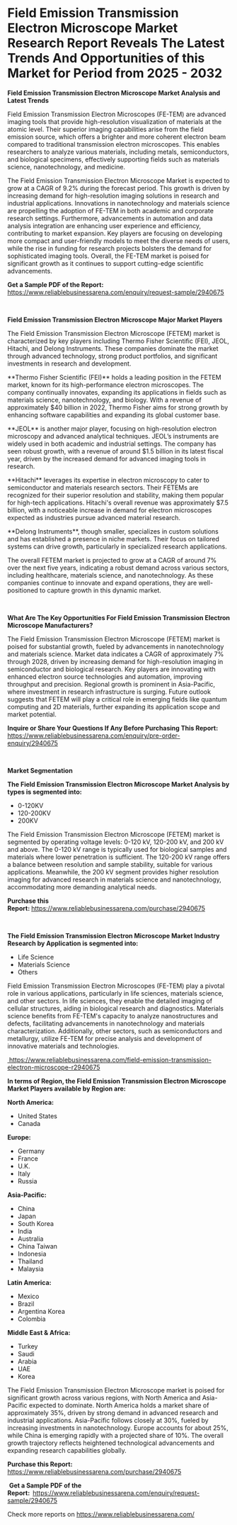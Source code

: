 <p><h1>Field Emission Transmission Electron Microscope Market Research Report Reveals The Latest Trends And Opportunities of this Market for Period from 2025 - 2032</h1></p><p><strong>Field Emission Transmission Electron Microscope Market Analysis and Latest Trends</strong></p>
<p><p>Field Emission Transmission Electron Microscopes (FE-TEM) are advanced imaging tools that provide high-resolution visualization of materials at the atomic level. Their superior imaging capabilities arise from the field emission source, which offers a brighter and more coherent electron beam compared to traditional transmission electron microscopes. This enables researchers to analyze various materials, including metals, semiconductors, and biological specimens, effectively supporting fields such as materials science, nanotechnology, and medicine.</p><p>The Field Emission Transmission Electron Microscope Market is expected to grow at a CAGR of 9.2% during the forecast period. This growth is driven by increasing demand for high-resolution imaging solutions in research and industrial applications. Innovations in nanotechnology and materials science are propelling the adoption of FE-TEM in both academic and corporate research settings. Furthermore, advancements in automation and data analysis integration are enhancing user experience and efficiency, contributing to market expansion. Key players are focusing on developing more compact and user-friendly models to meet the diverse needs of users, while the rise in funding for research projects bolsters the demand for sophisticated imaging tools. Overall, the FE-TEM market is poised for significant growth as it continues to support cutting-edge scientific advancements.</p></p>
<p><strong>Get a Sample PDF of the Report:&nbsp;</strong> <a href="https://www.reliablebusinessarena.com/enquiry/request-sample/2940675?utm_campaign=3344&utm_medium=2&utm_source=Github&utm_content=ia&utm_term=15032025&utm_id=field-emission-transmission-electron-microscope">https://www.reliablebusinessarena.com/enquiry/request-sample/2940675</a></p>
<p>&nbsp;</p>
<p><strong>Field Emission Transmission Electron Microscope Major Market Players</strong></p>
<p><p>The Field Emission Transmission Electron Microscope (FETEM) market is characterized by key players including Thermo Fisher Scientific (FEI), JEOL, Hitachi, and Delong Instruments. These companies dominate the market through advanced technology, strong product portfolios, and significant investments in research and development.</p><p>**Thermo Fisher Scientific (FEI)** holds a leading position in the FETEM market, known for its high-performance electron microscopes. The company continually innovates, expanding its applications in fields such as materials science, nanotechnology, and biology. With a revenue of approximately $40 billion in 2022, Thermo Fisher aims for strong growth by enhancing software capabilities and expanding its global customer base.</p><p>**JEOL** is another major player, focusing on high-resolution electron microscopy and advanced analytical techniques. JEOL’s instruments are widely used in both academic and industrial settings. The company has seen robust growth, with a revenue of around $1.5 billion in its latest fiscal year, driven by the increased demand for advanced imaging tools in research.</p><p>**Hitachi** leverages its expertise in electron microscopy to cater to semiconductor and materials research sectors. Their FETEMs are recognized for their superior resolution and stability, making them popular for high-tech applications. Hitachi's overall revenue was approximately $7.5 billion, with a noticeable increase in demand for electron microscopes expected as industries pursue advanced material research.</p><p>**Delong Instruments**, though smaller, specializes in custom solutions and has established a presence in niche markets. Their focus on tailored systems can drive growth, particularly in specialized research applications.</p><p>The overall FETEM market is projected to grow at a CAGR of around 7% over the next five years, indicating a robust demand across various sectors, including healthcare, materials science, and nanotechnology. As these companies continue to innovate and expand operations, they are well-positioned to capture growth in this dynamic market.</p></p>
<p>&nbsp;</p>
<p><strong>What Are The Key Opportunities For Field Emission Transmission Electron Microscope Manufacturers?</strong></p>
<p><p>The Field Emission Transmission Electron Microscope (FETEM) market is poised for substantial growth, fueled by advancements in nanotechnology and materials science. Market data indicates a CAGR of approximately 7% through 2028, driven by increasing demand for high-resolution imaging in semiconductor and biological research. Key players are innovating with enhanced electron source technologies and automation, improving throughput and precision. Regional growth is prominent in Asia-Pacific, where investment in research infrastructure is surging. Future outlook suggests that FETEM will play a critical role in emerging fields like quantum computing and 2D materials, further expanding its application scope and market potential.</p></p>
<p><strong>Inquire or Share Your Questions If Any Before Purchasing This Report:</strong> <a href="https://www.reliablebusinessarena.com/enquiry/pre-order-enquiry/2940675?utm_campaign=3344&utm_medium=2&utm_source=Github&utm_content=ia&utm_term=15032025&utm_id=field-emission-transmission-electron-microscope">https://www.reliablebusinessarena.com/enquiry/pre-order-enquiry/2940675</a></p>
<p>&nbsp;</p>
<p><strong>Market Segmentation</strong></p>
<p><strong>The Field Emission Transmission Electron Microscope Market Analysis by types is segmented into:</strong></p>
<p><ul><li>0-120KV</li><li>120-200KV</li><li>200KV</li></ul></p>
<p><p>The Field Emission Transmission Electron Microscope (FETEM) market is segmented by operating voltage levels: 0-120 kV, 120-200 kV, and 200 kV and above. The 0-120 kV range is typically used for biological samples and materials where lower penetration is sufficient. The 120-200 kV range offers a balance between resolution and sample stability, suitable for various applications. Meanwhile, the 200 kV segment provides higher resolution imaging for advanced research in materials science and nanotechnology, accommodating more demanding analytical needs.</p></p>
<p><strong>Purchase this Report:&nbsp;</strong><a href="https://www.reliablebusinessarena.com/purchase/2940675?utm_campaign=3344&utm_medium=2&utm_source=Github&utm_content=ia&utm_term=15032025&utm_id=field-emission-transmission-electron-microscope">https://www.reliablebusinessarena.com/purchase/2940675</a></p>
<p>&nbsp;</p>
<p><strong>The Field Emission Transmission Electron Microscope Market Industry Research by Application is segmented into:</strong></p>
<p><ul><li>Life Science</li><li>Materials Science</li><li>Others</li></ul></p>
<p><p>Field Emission Transmission Electron Microscopes (FE-TEM) play a pivotal role in various applications, particularly in life sciences, materials science, and other sectors. In life sciences, they enable the detailed imaging of cellular structures, aiding in biological research and diagnostics. Materials science benefits from FE-TEM's capacity to analyze nanostructures and defects, facilitating advancements in nanotechnology and materials characterization. Additionally, other sectors, such as semiconductors and metallurgy, utilize FE-TEM for precise analysis and development of innovative materials and technologies.</p></p>
<p><a href="https://www.reliablebusinessarena.com/field-emission-transmission-electron-microscope-r2940675?utm_campaign=3344&utm_medium=2&utm_source=Github&utm_content=ia&utm_term=15032025&utm_id=field-emission-transmission-electron-microscope">&nbsp;https://www.reliablebusinessarena.com/field-emission-transmission-electron-microscope-r2940675</a></p>
<p><strong>In terms of Region, the Field Emission Transmission Electron Microscope Market Players available by Region are:</strong></p>
<p>
    <p> <strong> North America: </strong>
        <ul>
            <li>United States</li>
            <li>Canada</li>
        </ul>
        </p> 
    <p> <strong> Europe: </strong>
        <ul>
            <li>Germany</li>
            <li>France</li>
            <li>U.K.</li>
            <li>Italy</li>
            <li>Russia</li>
        </ul>
        </p> 
    <p> <strong> Asia-Pacific: </strong>
        <ul>
            <li>China</li>
            <li>Japan</li>
            <li>South Korea</li>
            <li>India</li>
            <li>Australia</li>
            <li>China Taiwan</li>
            <li>Indonesia</li>
            <li>Thailand</li>
            <li>Malaysia</li>
        </ul>
        </p> 
    <p> <strong> Latin America: </strong>
        <ul>
            <li>Mexico</li>
            <li>Brazil</li>
            <li>Argentina Korea</li>
            <li>Colombia</li>
        </ul>
        </p> 
    <p> <strong> Middle East & Africa: </strong>
        <ul>
            <li>Turkey</li>
            <li>Saudi</li>
            <li>Arabia</li>
            <li>UAE</li>
            <li>Korea</li>
        </ul>
    </p>
    </p>
<p><p>The Field Emission Transmission Electron Microscope market is poised for significant growth across various regions, with North America and Asia-Pacific expected to dominate. North America holds a market share of approximately 35%, driven by strong demand in advanced research and industrial applications. Asia-Pacific follows closely at 30%, fueled by increasing investments in nanotechnology. Europe accounts for about 25%, while China is emerging rapidly with a projected share of 10%. The overall growth trajectory reflects heightened technological advancements and expanding research capabilities globally.</p></p>
<p><strong>Purchase this Report: </strong><a href="https://www.reliablebusinessarena.com/purchase/2940675?utm_campaign=3344&utm_medium=2&utm_source=Github&utm_content=ia&utm_term=15032025&utm_id=field-emission-transmission-electron-microscope">https://www.reliablebusinessarena.com/purchase/2940675</a></p>
<p>&nbsp;<strong>Get a Sample PDF of the Report:&nbsp;&nbsp;</strong><a href="https://www.reliablebusinessarena.com/enquiry/request-sample/2940675?utm_campaign=3344&utm_medium=2&utm_source=Github&utm_content=ia&utm_term=15032025&utm_id=field-emission-transmission-electron-microscope">https://www.reliablebusinessarena.com/enquiry/request-sample/2940675</a></p>
<p><strong></strong></p>
<p>Check more reports on <a href="https://www.reliablebusinessarena.com/?utm_campaign=3344&utm_medium=2&utm_source=Github&utm_content=ia&utm_term=15032025&utm_id=field-emission-transmission-electron-microscope">https://www.reliablebusinessarena.com/</a></p>